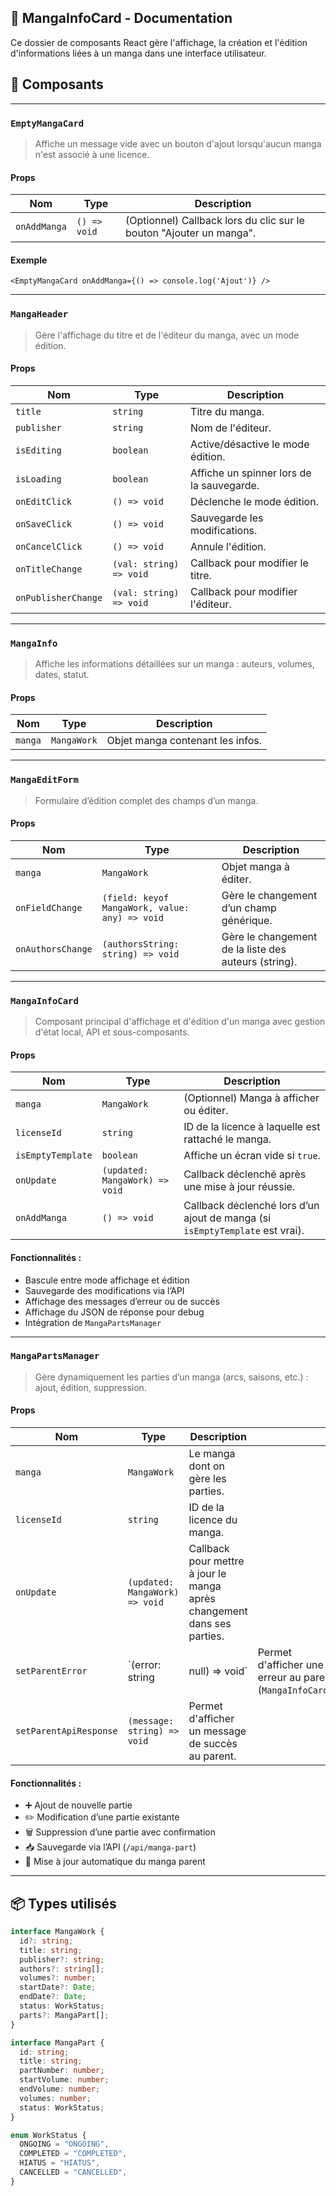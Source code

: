## 📘 MangaInfoCard - Documentation

Ce dossier de composants React gère l'affichage, la création et l'édition d'informations liées à un manga dans une interface utilisateur.

## 🧩 Composants

---

### `EmptyMangaCard`

> Affiche un message vide avec un bouton d'ajout lorsqu'aucun manga n'est associé à une licence.

#### Props

| Nom          | Type         | Description                                                         |
| ------------ | ------------ | ------------------------------------------------------------------- |
| `onAddManga` | `() => void` | (Optionnel) Callback lors du clic sur le bouton "Ajouter un manga". |

#### Exemple

```tsx
<EmptyMangaCard onAddManga={() => console.log('Ajout')} />
```

---

### `MangaHeader`

> Gère l'affichage du titre et de l'éditeur du manga, avec un mode édition.

#### Props

| Nom                 | Type                    | Description                               |
| ------------------- | ----------------------- | ----------------------------------------- |
| `title`             | `string`                | Titre du manga.                           |
| `publisher`         | `string`                | Nom de l'éditeur.                         |
| `isEditing`         | `boolean`               | Active/désactive le mode édition.         |
| `isLoading`         | `boolean`               | Affiche un spinner lors de la sauvegarde. |
| `onEditClick`       | `() => void`            | Déclenche le mode édition.                |
| `onSaveClick`       | `() => void`            | Sauvegarde les modifications.             |
| `onCancelClick`     | `() => void`            | Annule l'édition.                         |
| `onTitleChange`     | `(val: string) => void` | Callback pour modifier le titre.          |
| `onPublisherChange` | `(val: string) => void` | Callback pour modifier l'éditeur.         |

---

### `MangaInfo`

> Affiche les informations détaillées sur un manga : auteurs, volumes, dates, statut.

#### Props

| Nom     | Type        | Description                      |
| ------- | ----------- | -------------------------------- |
| `manga` | `MangaWork` | Objet manga contenant les infos. |

---

### `MangaEditForm`

> Formulaire d’édition complet des champs d’un manga.

#### Props

| Nom               | Type                                           | Description                                          |
| ----------------- | ---------------------------------------------- | ---------------------------------------------------- |
| `manga`           | `MangaWork`                                    | Objet manga à éditer.                                |
| `onFieldChange`   | `(field: keyof MangaWork, value: any) => void` | Gère le changement d’un champ générique.             |
| `onAuthorsChange` | `(authorsString: string) => void`              | Gère le changement de la liste des auteurs (string). |

---

### `MangaInfoCard`

> Composant principal d'affichage et d'édition d'un manga avec gestion d'état local, API et sous-composants.

#### Props

| Nom               | Type                           | Description                                                                  |
| ----------------- | ------------------------------ | ---------------------------------------------------------------------------- |
| `manga`           | `MangaWork`                    | (Optionnel) Manga à afficher ou éditer.                                      |
| `licenseId`       | `string`                       | ID de la licence à laquelle est rattaché le manga.                           |
| `isEmptyTemplate` | `boolean`                      | Affiche un écran vide si `true`.                                             |
| `onUpdate`        | `(updated: MangaWork) => void` | Callback déclenché après une mise à jour réussie.                            |
| `onAddManga`      | `() => void`                   | Callback déclenché lors d’un ajout de manga (si `isEmptyTemplate` est vrai). |

#### Fonctionnalités :

* Bascule entre mode affichage et édition
* Sauvegarde des modifications via l’API
* Affichage des messages d’erreur ou de succès
* Affichage du JSON de réponse pour debug
* Intégration de `MangaPartsManager`

---

### `MangaPartsManager`

> Gère dynamiquement les parties d’un manga (arcs, saisons, etc.) : ajout, édition, suppression.

#### Props

| Nom                    | Type                           | Description                                                             |                                                           |
| ---------------------- | ------------------------------ | ----------------------------------------------------------------------- | --------------------------------------------------------- |
| `manga`                | `MangaWork`                    | Le manga dont on gère les parties.                                      |                                                           |
| `licenseId`            | `string`                       | ID de la licence du manga.                                              |                                                           |
| `onUpdate`             | `(updated: MangaWork) => void` | Callback pour mettre à jour le manga après changement dans ses parties. |                                                           |
| `setParentError`       | \`(error: string               | null) => void\`                                                         | Permet d'afficher une erreur au parent (`MangaInfoCard`). |
| `setParentApiResponse` | `(message: string) => void`    | Permet d'afficher un message de succès au parent.                       |                                                           |

#### Fonctionnalités :

* ➕ Ajout de nouvelle partie
* ✏️ Modification d’une partie existante
* 🗑️ Suppression d’une partie avec confirmation
* 📥 Sauvegarde via l’API (`/api/manga-part`)
* 🔁 Mise à jour automatique du manga parent

---

## 📦 Types utilisés

```ts
interface MangaWork {
  id?: string;
  title: string;
  publisher?: string;
  authors?: string[];
  volumes?: number;
  startDate?: Date;
  endDate?: Date;
  status: WorkStatus;
  parts?: MangaPart[];
}

interface MangaPart {
  id: string;
  title: string;
  partNumber: number;
  startVolume: number;
  endVolume: number;
  volumes: number;
  status: WorkStatus;
}

enum WorkStatus {
  ONGOING = "ONGOING",
  COMPLETED = "COMPLETED",
  HIATUS = "HIATUS",
  CANCELLED = "CANCELLED",
}
```
